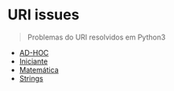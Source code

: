 # URI issues

> Problemas do URI resolvidos em Python3
* [AD-HOC](AD-HOC)
* [Iniciante](Iniciante)
* [Matemática](Matematica)
* [Strings](Strings)
